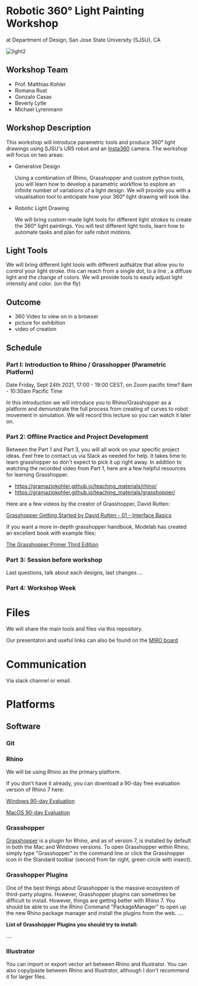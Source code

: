 # Robotic 360° Light Painting Workshop

at Department of Design, San Jose State University (SJSU), CA

![light2](https://user-images.githubusercontent.com/13201783/133784455-98f1603c-2795-4ea7-be04-f8d1fedb6658.jpg)

## Workshop Team

* Prof. Matthias Kohler
* Romana Rust
* Gonzalo Casas
* Beverly Lytle
* Michael Lyrenmann

## Workshop Description

This workshop will introduce parametric tools and produce 360° light drawings using SJSU's UR5 robot and an [Insta360](https://www.insta360.com/) camera. The workshop will focus on two areas:

* Generative Design

    Using a combination of Rhino, Grasshopper and custom python tools, you will learn how to develop a parametric workflow to explore an infinite number of variations of a light design. We will provide you with a visualisation tool to anticipate how your 360° light drawing will look like.

* Robotic Light Drawing

    We will bring custom-made light tools for different light *strokes* to create the 360° light paintings. You will test different light tools, learn how to automate tasks and plan for safe robot motions. 


## Light Tools

We will bring different light tools with different autfsätze that allow you to control your light stroke. this can reach from a single dot, to a line , a diffuse light and the change of colors.
We will provide tools to easily adjust light intensity and color. (on the fly)

## Outcome
* 360 Video to view on in a browser
* picture for exhibition
* video of creation

## Schedule

### Part I: Introduction to Rhino / Grasshopper (Parametric Platform)

Date Friday, Sept 24th 2021, 17:00 - 19:00 CEST, on Zoom 
pacific time? 8am - 10:30am Pacific Time

In this introduction we will introduce you to Rhino/Grasshopper as a platform and demonstrate the full process from creating of curves to robot movement in simulation.
We will record this lecture so you can watch it later on.


### Part 2: Offline Practice and Project Development

Between the Part 1 and Part 3, you will all work on your specific project ideas. Feel free to contact us via Slack as needed for help. It takes time to learn grasshopper so don't expect to pick it up right away. In addition to watching the recorded video from Part 1, here are a few helpful resources for learning Grasshopper.

* https://gramaziokohler.github.io/teaching_materials/rhino/
* https://gramaziokohler.github.io/teaching_materials/grasshopper/

Here are a few videos by the creator of Grasshopper, David Rutten:

[Grasshopper Getting Started by David Rutten - 01 - Interface Basics](https://vimeopro.com/rhino/grasshopper-getting-started-by-david-rutten)

If you want a more in-depth grasshopper handbook, Modelab has created an excellent book with example files:

[The Grasshopper Primer Third Edition](https://modelab.gitbooks.io/grasshopper-primer/content/index.html)



### Part 3: Session before workshop
Last questions, talk about each designs, last changes ...

### Part 4: Workshop Week



# Files

We will share the main tools and files via this repository.

Our presentaton and useful links can also be found on the [MIRO board](https://miro.com/app/board/o9J_lwOiOCk=/)

# Communication

Via slack channel or email.
    

# Platforms

## Software

### Git


### Rhino

We will be using Rhino as the primary platform. 

If you don't have it already, you can download a 90-day free evaluation version of Rhino 7 here:

[Windows 90-day Evaluation](https://www.rhino3d.com/download/rhino-for-windows/evaluation)

[MacOS 90-day Evaluation](https://www.rhino3d.com/download/rhino-for-mac/evaluation)

### Grasshopper

[Grasshopper](https://www.rhino3d.com/features/#grasshopper) is a plugin for Rhino, and as of version 7, is installed by default in both the Mac and Windows versions. To open Grasshopper within Rhino, simply type "Grasshopper" in the command line or click the Grasshopper icon in the Standard toolbar (second from far right, green circle with insect).

### Grasshopper Plugins

One of the best things about Grasshopper is the massive ecosystem of third-party plugins. However, Grasshopper plugins can sometimes be difficult to install. However, things are getting better with Rhino 7. You should be able to use the Rhino Command "PackageManager" to open up the new Rhino package manager and install the plugins from the web.
....

**List of Grasshopper Plugins you should try to install:**

....

### Illustrator

You can import or export vector art between Rhino and Illustrator. You can also copy/paste between Rhino and Illustrator, although I don't recommend it for larger files.

